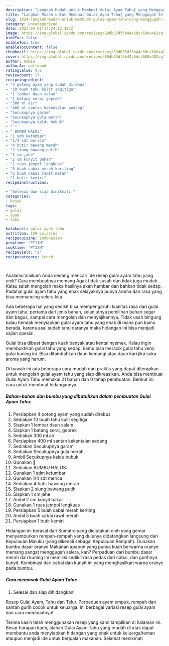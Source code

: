 ```yaml
---
description: "Langkah Mudah untuk Membuat Gulai Ayam Tahu{ yang Menggugah Selera"
title: "Langkah Mudah untuk Membuat Gulai Ayam Tahu{ yang Menggugah Selera"
slug: 1824-langkah-mudah-untuk-membuat-gulai-ayam-tahu-yang-menggugah-selera
category: Uncategorized
date: 2023-03-01T17:24:12.107Z
image: https://img-global.cpcdn.com/recipes/89db35df3b44c6dc/680x482cq70/gulai-ayam-tahu-foto-resep-utama.jpg
hideToc: false
enableToc: true
enableTocContent: false
thumbnail: https://img-global.cpcdn.com/recipes/89db35df3b44c6dc/680x482cq70/gulai-ayam-tahu-foto-resep-utama.jpg
cover: https://img-global.cpcdn.com/recipes/89db35df3b44c6dc/680x482cq70/gulai-ayam-tahu-foto-resep-utama.jpg
author: Admin
authorAv: notfound
ratingvalue: 4.6
reviewcount: 17
recipeingredient:
- "4 potong ayam yang sudah direbus"
- "10 buah tahu kulit segitiga"
- "1 lembar daun salam"
- "1 batang serai geprek"
- "300 ml air"
- "400 ml santan kekentalan sedang"
- "Secukupnya garam"
- "Secukupnya gula merah"
- "Secukupnya kaldu bubuk"
- " "
- " BUMBU HALUS"
- "1 sdm ketumbar"
- "1/4 sdt merica"
- "4 butir bawang merah"
- "2 siung bawang putih"
- "1 cm jahe"
- "2 cm kunyit bakar"
- "1 ruas jempol lengkuas"
- "5 buah cabai merah keriting"
- "5 buah cabai rawit merah"
- "1 butir kemiri"
recipeinstructions:

- "Selesai dan siap dinikmati!"
categories:
- Resep
tags:
- gulai
- ayam
- tahu

katakunci: gulai ayam tahu 
nutrition: 159 calories
recipecuisine: Indonesian
preptime: "PT11M"
cooktime: "PT32M"
recipeyield: "2"
recipecategory: Lunch

---
```



Asalamu'alaikum Anda sedang mencari ide resep gulai ayam tahu yang unik? Cara membuatnya memang Agak tidak susah dan tidak juga mudah. Kalau salah mengolah maka hasilnya akan hambar dan bahkan tidak sedap. Padahal gulai ayam tahu yang enak selayaknya punya aroma dan rasa yang bisa memancing selera kita.


Ada beberapa hal yang sedikit bisa mempengaruhi kualitas rasa dari gulai ayam tahu, pertama dari jenis bahan, selanjutnya pemilihan bahan segar dan bagus, sampai cara mengolah dan menyajikannya. Tidak usah bingung kalau hendak menyiapkan gulai ayam tahu yang enak di mana pun kamu berada, karena asal sudah tahu caranya maka hidangan ini bisa menjadi sajian spesial.

Gulai bisa dibuat dengan kuah banyak atau kental nyemek. Kalau ingin membuktikan gulai tahu yang sedap, kamu bisa meracik gulai tahu versi gulai kuning ini. Bisa ditambahkan daun kemangi atau daun kari jika suka aroma yang harum.


Di bawah ini ada beberapa cara mudah dan praktis yang dapat diterapkan untuk mengolah gulai ayam tahu yang siap dikreasikan. Anda bisa membuat Gulai Ayam Tahu memakai 21 bahan dan 0 tahap pembuatan. Berikut ini cara untuk membuat hidangannya.

<!--inarticleads1-->

##### Bahan-bahan dan bumbu yang dibutuhkan dalam pembuatan Gulai Ayam Tahu:

1. Persiapkan 4 potong ayam yang sudah direbus
1. Sediakan 10 buah tahu kulit segitiga
1. Siapkan 1 lembar daun salam
1. Siapkan 1 batang serai, geprek
1. Sediakan 300 ml air
1. Persiapkan 400 ml santan kekentalan sedang
1. Sediakan Secukupnya garam
1. Sediakan Secukupnya gula merah
1. Ambil Secukupnya kaldu bubuk
1. Gunakan  🌺
1. Sediakan  BUMBU HALUS:
1. Gunakan 1 sdm ketumbar
1. Gunakan 1/4 sdt merica
1. Sediakan 4 butir bawang merah
1. Siapkan 2 siung bawang putih
1. Siapkan 1 cm jahe
1. Ambil 2 cm kunyit bakar
1. Gunakan 1 ruas jempol lengkuas
1. Persiapkan 5 buah cabai merah keriting
1. Ambil 5 buah cabai rawit merah
1. Persiapkan 1 butir kemiri


Hidangan ini berasal dari Sumatra yang diciptakan oleh yang gemar menyampurkan rempah-rempah yang dulunya didatangkan langsung dari Kepulauan Maluku (yang dikenali sebagai Kepulauan Rempah). Gunakan bumbu dasar oranye Makanan apapun yang punya kuah berwarna oranye memang sangat menggugah selera, kan? Perpaduan dari bumbu dasar merah dan kuning ini memiliki sedikit rasa pedas dari cabai, dan gurihnya kunyit. Kombinasi dari cabai dan kunyit ini yang menghasilkan warna oranye pada bumbu. 

<!--inarticleads2-->

##### Cara memasak Gulai Ayam Tahu:


1. Selesai dan siap dihidangkan!

Resep Gulai Ayam, Tahu dan Telur. Perpaduan ayam empuk, rempah dan santan gurih cocok untuk keluarga. Ini berbagai variasi resep gulai ayam dan cara membuatnya! 

Terima kasih telah menggunakan resep yang kami tampilkan di halaman ini. Besar harapan kami, olahan Gulai Ayam Tahu yang mudah di atas dapat membantu anda menyiapkan hidangan yang enak untuk keluarga/teman ataupun menjadi ide untuk berjualan makanan. Selamat menikmati
